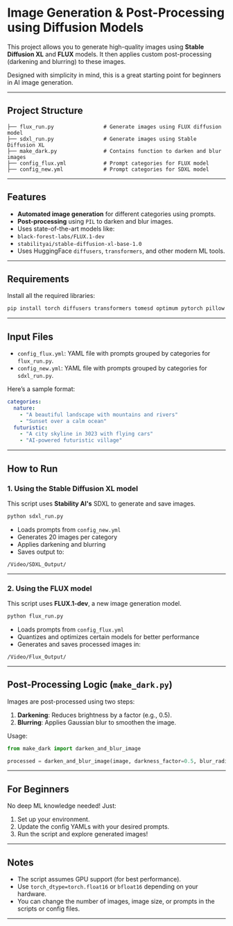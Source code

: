 
# Image Generation & Post-Processing using Diffusion Models

This project allows you to generate high-quality images using **Stable Diffusion XL** and **FLUX** models. It then applies custom post-processing (darkening and blurring) to these images.

Designed with simplicity in mind, this is a great starting point for beginners in AI image generation.

---

##  Project Structure

```
├── flux_run.py                # Generate images using FLUX diffusion model
├── sdxl_run.py                # Generate images using Stable Diffusion XL
├── make_dark.py               # Contains function to darken and blur images
├── config_flux.yml            # Prompt categories for FLUX model
├── config_new.yml             # Prompt categories for SDXL model
```

---

##  Features

-  **Automated image generation** for different categories using prompts.
-  **Post-processing** using `PIL` to darken and blur images.
-  Uses state-of-the-art models like:
  - `black-forest-labs/FLUX.1-dev`
  - `stabilityai/stable-diffusion-xl-base-1.0`
-  Uses HuggingFace `diffusers`, `transformers`, and other modern ML tools.

---

##  Requirements

Install all the required libraries:

```bash
pip install torch diffusers transformers tomesd optimum pytorch pillow pyyaml
```

---

##  Input Files

- `config_flux.yml`: YAML file with prompts grouped by categories for `flux_run.py`.
- `config_new.yml`: YAML file with prompts grouped by categories for `sdxl_run.py`.

Here’s a sample format:

```yaml
categories:
  nature:
    - "A beautiful landscape with mountains and rivers"
    - "Sunset over a calm ocean"
  futuristic:
    - "A city skyline in 3023 with flying cars"
    - "AI-powered futuristic village"
```

---

##  How to Run

###  1. Using the Stable Diffusion XL model

This script uses **Stability AI's** SDXL to generate and save images.

```bash
python sdxl_run.py
```

- Loads prompts from `config_new.yml`
- Generates 20 images per category
- Applies darkening and blurring
- Saves output to:

```
/Video/SDXL_Output/
```

---

###  2. Using the FLUX model

This script uses **FLUX.1-dev**, a new image generation model.

```bash
python flux_run.py
```

- Loads prompts from `config_flux.yml`
- Quantizes and optimizes certain models for better performance
- Generates and saves processed images in:

```
/Video/Flux_Output/
```

---

##  Post-Processing Logic (`make_dark.py`)

Images are post-processed using two steps:

1. **Darkening**: Reduces brightness by a factor (e.g., 0.5).
2. **Blurring**: Applies Gaussian blur to smoothen the image.

Usage:

```python
from make_dark import darken_and_blur_image

processed = darken_and_blur_image(image, darkness_factor=0.5, blur_radius=5)
```

---

##  For Beginners

No deep ML knowledge needed! Just:

1. Set up your environment.
2. Update the config YAMLs with your desired prompts.
3. Run the script and explore generated images!

---

##  Notes

- The script assumes GPU support (for best performance).
- Use `torch_dtype=torch.float16` or `bfloat16` depending on your hardware.
- You can change the number of images, image size, or prompts in the scripts or config files.

---


